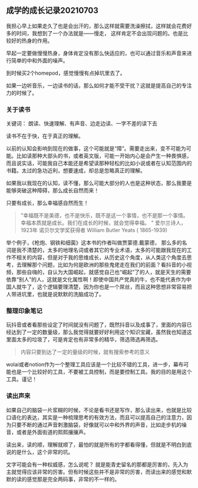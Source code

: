 ## 成学的成长记录20210703

我担心早上如果走久了也是会出汗的，那么这样就需要洗澡擦拭，这样就会花费好多的时间，我想到了一个办法就是——慢走， 这样肯定不会出现问题的。也是比较好的热身的作用。

早起一定要做慢慢热身，身体肯定没有那么快适应的，也可以通过音乐和声音来进行简单的中和外面的噪声。

到时候买2个homepod，感觉慢慢有点掉坑里去了。

如果一边听音乐，一边读书的话，那么如何才能不受干扰？这就是提高自己的专注力的时候了。

### 关于读书

关键词： 朗读、快速理解、有声音、边走边读、一字不差的读下去

读书不在于快，在于真正的理解。

以前的认知会影响到现在的做事，这个可能就是“障”。需要走出来，变不可能为可能。比如读那种大部头的书，或者英文版，可能一开始内心是会产生一种畏惧感，而且说实话，可能我自己本能还是希望读那种轻松的比如小说或者在认知范围内的书籍。太过的急功近利，想要速成，却总是忽略真正的理解。

如果我以我现在的认知，读不懂，那么可能大部分的人也是这种状态，那么我要是能够突破这种障碍，那么成长自然而来！

只要有成长，那么幸福感自然而生！

> "幸福既不是美德，也不是快乐，既不是这一个事情，也不是那一个事情。幸福本质就是成长。我们在成长的时候，就会觉得幸福。 "
> 爱尔兰诗人，1923年 诺贝尔文学奖获得者 William Butler Yeats ( 1865-1939)

举个例子，《枪炮、钢铁和细菌》这本书的作者叫做贾蒙德.戴蒙德， 那么多的名词是我不清楚的，太多的地理名词或者其它的专业术语，太多的可能跟我现在的工作不相关的内容，但是对于我的思维成长，从历史这个角度，从人类这个角度去思考，去理解那个问题，比如为何是欧洲的那些鬼佬走在我们的前面？看抖音的小视频，那些自嗨的，自认为大国崛起，就感觉自己也“崛起”了的人，就是天生的需要依靠“别人”的人，这就是文化属性啊！即使中国共产党真的牛，也不能代表作为中国人就牛了，这个逻辑要理清楚，因为你也是一个屌丝，而且这种思想非常容易把人带进坑里，也就是说默默的洗脑成功了。

### 整理印象笔记

玩抖音或者看那些设定了时间就没有问题了，既然抖音以及成事了，里面的内容已经达到了一定的数量级，那么我觉得就要好好利用这个知识宝藏，虽然我也知道这里面太多的垃圾了，可是肯定也有非常多的精华，筛选筛选再筛选。

> 内容只要到达了一定的量级的时候，就有搜索参考的意义

wolai或者notion作为一个整理工具应该是一个比较不错的工具，进一步，幕布可能也是一个比较好的工具，不要被工具控制，而是要控制工具。我的目的是用这个工具。谨记！

### 读出声来

如果自己的脑袋一片浆糊的时候，不论是看书还是写作，那么读出来，也就是比较口语化的表达，其实是一种梳理思考的有效方法，而且可以提高自己的注意力，因为只要不断的通过声音刺激脑袋，好像就可以中和外界的声音，比如走步机的噪音，或者是外面街道的熙熙攘攘声。

读出来，读的顺，理解就顺了，最怕的就是所有的字都看得懂，但就是不明白到底说的是什么，这个非常的坑。

文字可能会有一种权威感，怎么说呢？ 就是能青史留名的那都是厉害的，先入为主就觉得应该非常的厉害。但有时候这些并不是非常的厉害，而读出来的感觉和默默的读的感觉那是完全两码事，非常的不一样的。